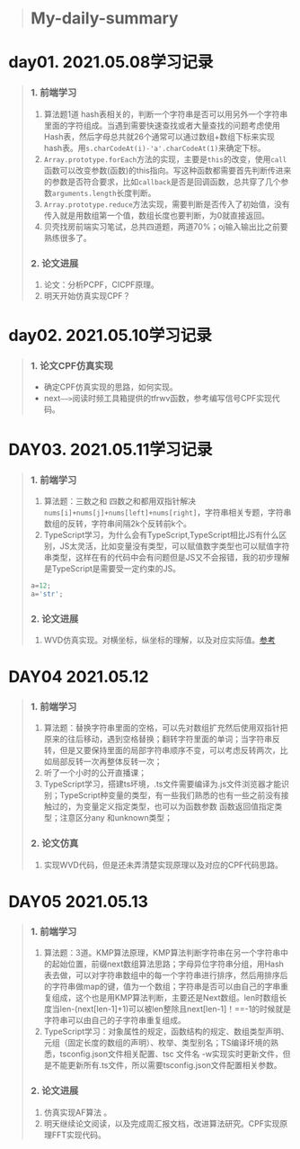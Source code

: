 > # My-daily-summary
# day01. 2021.05.08学习记录
> ### 1. 前端学习
> 1. 算法题1道 hash表相关的，判断一个字符串是否可以用另外一个字符串里面的字符组成。当遇到需要快速查找或者大量查找的问题考虑使用Hash表，然后字母总共就26个通常可以通过数组+数组下标来实现hash表。用`s.charCodeAt(i)-'a'.charCodeAt(1)`来确定下标。
> 2. `Array.prototype.forEach`方法的实现，主要是`this`的改变，使用`call`函数可以改变参数(函数)的this指向。写这种函数都需要首先判断传进来的参数是否符合要求，比如`callback`是否是回调函数，总共穿了几个参数`arguments.length`长度判断。
> 3. `Array.prototype.reduce`方法实现，需要判断是否传入了初始值，没有传入就是用数组第一个值，数组长度也要判断，为0就直接返回。
> 4. 贝壳找房前端实习笔试，总共四道题，两道70%；oj输入输出比之前要熟练很多了。
> ### 2. 论文进展
> 1. 论文：分析PCPF，CICPF原理。
> 2. 明天开始仿真实现CPF？

# day02. 2021.05.10学习记录
> ### 1. 论文CPF仿真实现
> - 确定CPF仿真实现的思路，如何实现。
> - next`——>`阅读时频工具箱提供的tfrwv函数，参考编写信号CPF实现代码。

# DAY03. 2021.05.11学习记录
> ### 1. 前端学习
> 1. 算法题：三数之和 四数之和都用双指针解决 `nums[i]+nums[j]+nums[left]+nums[right]`，字符串相关专题，字符串数组的反转，字符串间隔2k个反转前k个。
> 2. TypeScript学习，为什么会有TypeScript,TypeScript相比JS有什么区别，JS太灵活，比如变量没有类型，可以赋值数字类型也可以赋值字符串类型，这样在有的代码中会有问题但是JS又不会报错，我的初步理解是TypeScript是需要受一定约束的JS。
> 
> ```js
> a=12;
> a='str';
> ```
> ### 2. 论文进展
> 1. WVD仿真实现。对横坐标，纵坐标的理解，以及对应实际值。[参考](https://blog.csdn.net/qq_38294099/article/details/116611166)

# DAY04 2021.05.12
> ### 1. 前端学习
> 1. 算法题：替换字符串里面的空格，可以先对数组扩充然后使用双指针把原来的往后移动，遇到空格替换；翻转字符里面的单词；当字符串反转，但是又要保持里面的局部字符串顺序不变，可以考虑反转两次，比如局部反转一次再整体反转一次；
> 2. 听了一个小时的公开直播课；
> 3. TypeScript学习，搭建ts坏境，.ts文件需要编译为.js文件浏览器才能识别；TypeScript种变量的类型，有一些我们熟悉的也有一些之前没有接触过的，为变量定义指定类型，也可以为函数参数 函数返回值指定类型；注意区分any 和unknown类型；
> ### 2. 论文仿真
> 1. 实现WVD代码，但是还未弄清楚实现原理以及对应的CPF代码思路。

# DAY05 2021.05.13
> ### 1. 前端学习
> 1. 算法题：3道。KMP算法原理，KMP算法判断字符串在另一个字符串中的起始位置，前缀next数组算法思路；字母异位字符串分组，用Hash表去做，可以对字符串数组中的每一个字符串进行排序，然后用排序后的字符串做map的键，值为一个数组；字符串是否可以由自己的字串重复组成，这个也是用KMP算法判断，主要还是Next数组。len时数组长度当len-(next[len-1]+1)可以被len整除且next[len-1]！==-1的时候就是字符串可以由自己的子字符串重复组成。
> 2. TypeScript学习：对象属性的规定，函数结构的规定、数组类型声明、元组（固定长度的数组的声明）、枚举、类型别名；TS编译坏境的熟悉，tsconfig.json文件相关配置、tsc 文件名 -w实现实时更新文件，但是不能更新所有.ts文件，所以需要tsconfig.json文件配置相关参数。
> ### 2. 论文进展
> 1. 仿真实现AF算法 。
> 2. 明天继续论文阅读，以及完成周汇报文档，改进算法研究。CPF实现原理FFT实现代码。
